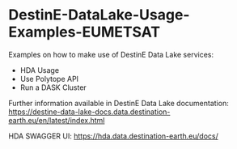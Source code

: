 # DestinE-DataLake-Usage-Examples-EUMETSAT
Examples on how to make use of DestinE Data Lake services:
- HDA Usage
- Use Polytope API
- Run a DASK Cluster

Further information available in DestinE Data Lake documentation: https://destine-data-lake-docs.data.destination-earth.eu/en/latest/index.html

HDA SWAGGER UI: https://hda.data.destination-earth.eu/docs/
